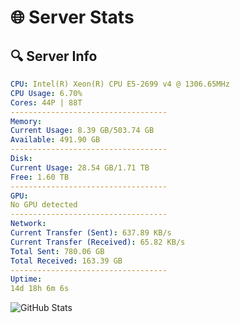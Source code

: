 # 🌐 Server Stats
## 🔍 Server Info
```yaml
CPU: Intel(R) Xeon(R) CPU E5-2699 v4 @ 1306.65MHz
CPU Usage: 6.70%
Cores: 44P | 88T
-----------------------------------
Memory:
Current Usage: 8.39 GB/503.74 GB
Available: 491.90 GB
-----------------------------------
Disk:
Current Usage: 28.54 GB/1.71 TB
Free: 1.60 TB
-----------------------------------
GPU:
No GPU detected
-----------------------------------
Network:
Current Transfer (Sent): 637.89 KB/s
Current Transfer (Received): 65.82 KB/s
Total Sent: 780.06 GB
Total Received: 163.39 GB
-----------------------------------
Uptime:
14d 18h 6m 6s
```
![GitHub Stats](https://img.shields.io/badge/Updated-2025-05-04_11:14:54-blue)
